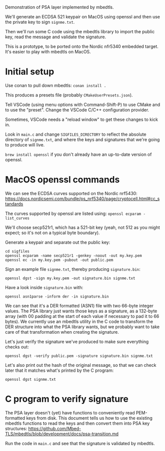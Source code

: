 Demonstration of PSA layer implemented by mbedtls.

We'll generate an ECDSA 521 keypair on MacOS using openssl and then use the private key to sign `signme.txt`.

Then we'll run some C code using the mbedtls library to import the public key, read the message and validate the signature.

This is a prototype, to be ported onto the Nordic nfr5340 embedded target. It's easier to play with mbedtls on MacOS.

# Initial setup

Use conan to pull down mbedtls:
`conan install .`

This produces a presets file (probably `CMakeUserPresets.json`).

Tell VSCode (using menu options with Command-Shift-P) to use CMake and to use the "preset".
Change the VSCode C/C++ configuration provider.

Sometimes, VSCode needs a "reload window" to get these changes to kick in.

Look in `main.c` and change `SIGFILES_DIRECTORY` to reflect the absolute directory of `signme.txt`,
and where the keys and signatures that we're going to produce will live.

`brew install openssl` if you don't already have an up-to-date version of openssl.

# MacOS openssl commands

We can see the ECDSA curves supported on the Nordic nrf5430:
https://docs.nordicsemi.com/bundle/ps_nrf5340/page/cryptocell.html#cc_standards

The curves supported by openssl are listed using:
`openssl ecparam -list_curves`

We'll choose secp521r1, which has a 521-bit key (yeah, not 512 as you might expect; so it's not on a typical byte boundary).

Generate a keypair and separate out the public key:
```
cd sigfiles
openssl ecparam -name secp521r1 -genkey -noout -out my.key.pem
openssl ec -in my.key.pem -pubout -out public.pem
```

Sign an example file `signme.txt`, thereby producing `signature.bin`:
```
openssl dgst -sign my.key.pem -out signature.bin signme.txt
```

Have a look inside `signature.bin` with:
```
openssl asn1parse -inform der -in signature.bin
```

We can see that it's a DER formatted (ASN1) file with two 66-byte integer values. The PSA library just wants those keys
as a signature, as a 132-byte array (with 00 padding at the start of each value if necessary to pad it to 66 bytes).
We currently use an mbedtls utility in the C code to transform the DER structure into what the PSA library wants, but
we probably want to take care of that transformation when creating the signature.

Let's just verify the signature we've produced to make sure everything checks out:
```
openssl dgst -verify public.pem -signature signature.bin signme.txt
```

Let's also print out the hash of the original message, so that we can check later that it matches what's printed by the C program:
```
openssl dgst signme.txt
```

# C program to verify signature

The PSA layer doesn't (yet) have functions to conveniently read PEM-formatted keys from disk. This document tells us how to
use the existing mbedtls functions to read the keys and then convert them into PSA key structures:
https://github.com/Mbed-TLS/mbedtls/blob/development/docs/psa-transition.md

Run the code in `main.c` and see that the signature is validated by mbedtls.
